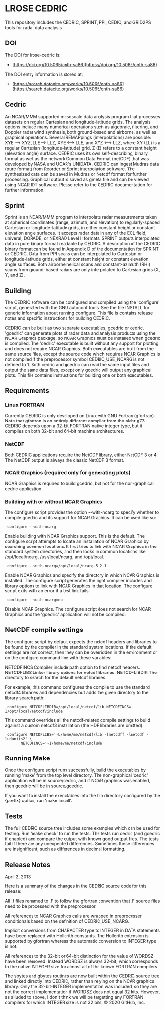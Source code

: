 # LROSE CEDRIC

This repository includes the CEDRIC, SPRINT, PPI, CEDIO, and GRID2PS tools for radar data analysis

## DOI

The DOI for lrose-cedric is:

* [https://doi.org/10.5065/cnth-sa86](https://doi.org/10.5065/cnth-sa86)

The DOI entry information is stored at:

* [https://search.datacite.org/works/10.5065/cnth-sa86](https://search.datacite.org/works/10.5065/cnth-sa86)

## Cedric

An NCAR/MMM supported mesoscale data analysis program that processes datasets on regular Cartesian and longitude-latitude grids. The analysis options include many numerical operations such as algebraic, filtering, and Doppler radar wind synthesis, both ground-based and airborne, as well as graphical operations. Several REMAPpings (interpolations) are possible: XYE --> XYZ, LLE--> LLZ, XYE <--> LLE, and XYZ <--> LLZ, where XY (LL) is a regular Cartesian (longitude-latitude) grid. Z (E) refers to a constant height (elevation angle) surface. CEDRIC uses its own self-describing, binary format as well as the network Common Data Format (netCDF) that was developed by NASA and UCAR's UNIDATA. CEDRIC can ingest Mudras data (pure format) from Reorder or Sprint interpolation software. The synthesized data can be saved in Mudras or Netcdf format for further processing. Graphical output is saved as gmeta file and can be viewed using NCAR IDT software. Please refer to the CEDRIC documentation for further information.

## Sprint

Sprint is an NCAR/MMM program to interpolate radar measurements taken at spherical coordinates (range, azimuth, and elevation) to regularly-spaced Cartesian or longitude-latitude grids, in either constant height or constant elevation angle surfaces. It accepts radar data in any of the EOL field, univeral, DORADE, or NEXRAD Level II formats. SPRINT outputs interpolated data in pure binary format readable by CEDRIC. A description of the CEDRIC binary format can be found in Appendix D of the documentation for SPRINT or CEDRIC. Data from PPI scans can be interpolated to Cartesian or longitude-latitude grids, either at constant height or constant elevation angle surfaces. Both airborne helical scans and constant-azimuth (RHI) scans from ground-based radars are only interpolated to Cartesian grids (X, Y, and Z).

## Building

The CEDRIC software can be configured and compiled using the 'configure'
script, generated with the GNU autoconf tools.  See the file INSTALL for
generic information about running configure.  This file is contains release
notes and specific instructions for building CEDRIC.

CEDRIC can be built as two separate executables, gcedric or cedric.
'gcedric' can generate plots of radar data and analysis products using the
NCAR Graphics package, so NCAR Graphics must be installed when gcedric is
compiled.  The 'cedric' executable is built without any support for
plotting and does not require NCAR Graphics.  Both executables are built
from the same source files, except the source code which requires NCAR
Graphics is not compiled if the preprocessor symbol CEDRIC_USE_NCARG is not
defined to 1.  Both cedric and gcedric can read the same input files and
output the same data files, except only gcedric will output any graphical
plots.  This file contains instructions for building one or both
executables.

## Requirements

### Linux FORTRAN

Currently CEDRIC is only developed on Linux with GNU Fortran (gfortran).
Note that gfortran is an entirely different compiler from the older g77.
CEDRIC depends upon a 32-bit FORTRAN native integer type, but it compiles
on both 32-bit and 64-bit machine architectures.

### NetCDF

Both CEDRIC applications require the NetCDF library, either NetCDF 3 or 4.
The NetCDF output is always the classic NetCDF 3 format.

### NCAR Graphics (required only for generating plots)

NCAR Graphics is required to build gcedric, but not for the non-graphical
cedric application.

### Building with or without NCAR Graphics

The configure script provides the option --with-ncarg to specify whether to
compile gcedric and its support for NCAR Graphics.  It can be used like so:

```
 configure --with-ncarg
```

 Enable building with NCAR Graphics support.  This is the default.  The
 configure script attempts to locate an installation of NCAR Graphics by
 searching common locations.  It first tries to link with NCAR Graphics in
 the standard system directories, and then looks in common locations like
 /opt/local/ncarg, /usr/local/ncarg, and /opt/local.

```
 configure --with-ncarg=/opt/local/ncarg-5.2.1
```

 Enable NCAR Graphics and specify the directory in which NCAR Graphics is
 installed.  The configure script generates the right compiler includes and
 library options to link with NCAR Graphics in that location.  The
 configure script exits with an error if a test link fails.

```
 configure --with-ncarg=no
```

 Disable NCAR Graphics.  The configure script does not search for NCAR
 Graphics and the 'gcedric' application will not be compiled.

## NetCDF compile settings

The configure script by default expects the netcdf headers and libraries to
be found by the compiler in the standard system locations.  If the default
settings are not correct, then they can be overridden in the environment or
on the configure command line with these variables:

 NETCDFINCS	   Compiler include path option to find netcdf headers. 
 NETCDFLIBS	   Linker library options for netcdf libraries.
 NETCDFLIBDIR	   The directory to search for the default netcdf libraries.

For example, this command configures the compile to use the standard
netcdf4 libraries and dependencies but adds the given directory to the
library search path:

```
 configure NETCDFLIBDIR=/opt/local/netcdf/lib NETCDFINCS=-I/opt/local/netcdf/include
```

This command overrides all the netcdf-related compile settings to build
against a custom netcdf3 installation (the HDF libraries are omitted).

```
 configure NETCDFLIBS='-L/home/me/netcdf/lib -lnetcdff -lnetcdf -ludunits2' \
 	   NETCDFINCS='-I/home/me/netcdf/include'
```

## Running Make

Once the configure script runs successfully, build the executables by
running 'make' from the top level directory.  The non-graphical 'cedric'
application will be in source/cedric, and if NCAR graphics was enabled,
then gcedric will be in source/gcedric.

If you want to install the executables into the bin directory configured by
the {prefix} option, run 'make install'.

## Tests

The full CEDRIC source tree includes some examples which can be used for
testing.  Run 'make check' to run the tests.  The tests run cedric (and
gcedric if enabled) and compare the output with known good output files.
The tests fail if there are any unexpected differences.  Sometimes these
differences are insignificant, such as differences in decimal formatting.

## Release Notes
 
April 2, 2013

Here is a summary of the changes in the CEDRIC source code for this release:

 All .f files renamed to .F to follow the gfortran convention that .F
 source files need to be processed with the preprocessor.

 All references to NCAR Graphics calls are wrapped in preprocesser
 conditionals based on the definition of CEDRIC_USE_NCARG.

 Implicit conversions from CHARACTER type to INTEGER in DATA statements
 have been replaced with Hollerith constants.  The Hollerith extension is
 supported by gfortran whereas the automatic conversion to INTEGER type is
 not.

 All references to the 32-bit or 64-bit distinction for the value of WORDSZ
 have been removed.  Instead WORDSZ is always 32-bit, which corresponds to
 the native INTEGER size for almost all of the known FORTRAN compilers.

 The sbytes and gbytes routines are now built within the CEDRIC source tree
 and linked directly into CEDRIC, rather than relying on the NCAR graphics
 library.  Only the 32-bit-INTEGER implementation was included, so they are
 not the correct implementation if WORDSZ does not equal 32 bits.  However,
 as alluded to above, I don't think we will be targetting any FORTRAN
 compilers for which INTEGER size is not 32 bits.
© 2020 GitHub, Inc.
